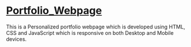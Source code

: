# [Portfolio_Webpage]([https://surendra-kumar-m.w3spaces.com](https://surendra-kumar-m.github.io/Portfolio_Webpage/)/)

This is a Personalized portfolio webpage which is developed using HTML, CSS and JavaScript which is responsive on both Desktop and Mobile devices.


